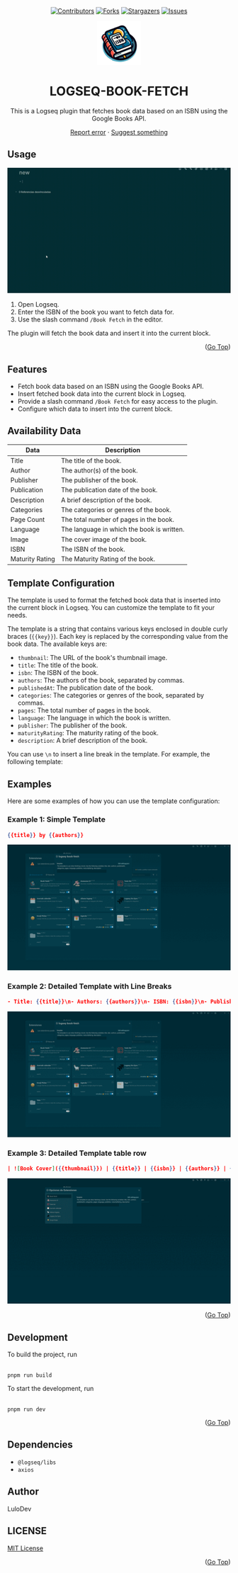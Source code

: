 <a name="readme-top"></a>

<div align="center">
  
  [![Contributors][contributors-shield]][contributors-url]
  [![Forks][forks-shield]][forks-url]
  [![Stargazers][stars-shield]][stars-url]
  [![Issues][issues-shield]][issues-url]

  <img src="icon.png" alt="Icon" height="100">

# LOGSEQ-BOOK-FETCH

This is a Logseq plugin that fetches book data based on an ISBN using the Google Books API.

[Report error](https://github.com/LuloDev/logseq-book-fetch/issues) · [Suggest something](https://github.com/LuloDev/logseq-book-fetch/issues)

</div>

## Usage

![Demo](demo.gif)

1. Open Logseq.
2. Enter the ISBN of the book you want to fetch data for.
3. Use the slash command `/Book Fetch` in the editor.

The plugin will fetch the book data and insert it into the current block.

<p align="right">(<a href="#readme-top">Go Top</a>)</p>

## Features

- Fetch book data based on an ISBN using the Google Books API.
- Insert fetched book data into the current block in Logseq.
- Provide a slash command `/Book Fetch` for easy access to the plugin.
- Configure which data to insert into the current block.

## Availability Data

| Data            | Description                                |
| --------------- | ------------------------------------------ |
| Title           | The title of the book.                     |
| Author          | The author(s) of the book.                 |
| Publisher       | The publisher of the book.                 |
| Publication     | The publication date of the book.          |
| Description     | A brief description of the book.           |
| Categories      | The categories or genres of the book.      |
| Page Count      | The total number of pages in the book.     |
| Language        | The language in which the book is written. |
| Image           | The cover image of the book.               |
| ISBN            | The ISBN of the book.                      |
| Maturity Rating | The Maturity Rating of the book.           |

## Template Configuration

The template is used to format the fetched book data that is inserted into the current block in Logseq. You can customize the template to fit your needs.

The template is a string that contains various keys enclosed in double curly braces (`{{key}}`). Each key is replaced by the corresponding value from the book data. The available keys are:

- `thumbnail`: The URL of the book's thumbnail image.
- `title`: The title of the book.
- `isbn`: The ISBN of the book.
- `authors`: The authors of the book, separated by commas.
- `publishedAt`: The publication date of the book.
- `categories`: The categories or genres of the book, separated by commas.
- `pages`: The total number of pages in the book.
- `language`: The language in which the book is written.
- `publisher`: The publisher of the book.
- `maturityRating`: The maturity rating of the book.
- `description`: A brief description of the book.

You can use `\n` to insert a line break in the template. For example, the following template:

## Examples

Here are some examples of how you can use the template configuration:

### Example 1: Simple Template

```json
{{title}} by {{authors}}
```

![Example 1](docs/images/output-1.gif)

### Example 2: Detailed Template with Line Breaks

```json
- Title: {{title}}\n- Authors: {{authors}}\n- ISBN: {{isbn}}\n- Published At: {{publishedAt}}\n- Categories: {{categories}}\n- Pages: {{pages}}\n- Language: {{language}}\n- Publisher: {{publisher}}\n- Maturity Rating: {{maturityRating}}\n- Description: {{description}}
```

![Example 2](docs/images/output-2.gif)

### Example 3: Detailed Template table row

```json
| ![Book Cover]({{thumbnail}}) | {{title}} | {{isbn}} | {{authors}} | {{publishedAt}} | {{categories}} | {{pages}} |
```

![Example 3](docs/images/output-3.gif)

<p align="right">(<a href="#readme-top">Go Top</a>)</p>

## Development

To build the project, run

```

pnpm run build

```

To start the development, run

```

pnpm run dev

```

<p align="right">(<a href="#readme-top">Go Top</a>)</p>

## Dependencies

- `@logseq/libs`
- `axios`

## Author

LuloDev

## LICENSE

[MIT License](LICENSE)

<p align="right">(<a href="#readme-top">Go Top</a>)</p>

[contributors-shield]: https://img.shields.io/github/contributors/LuloDev/logseq-book-fetch.svg?style=for-the-badge
[contributors-url]: https://github.com/LuloDev/logseq-book-fetch/graphs/contributors
[forks-shield]: https://img.shields.io/github/forks/LuloDev/logseq-book-fetch.svg?style=for-the-badge
[forks-url]: https://github.com/LuloDev/logseq-book-fetch/network/members
[stars-shield]: https://img.shields.io/github/stars/LuloDev/logseq-book-fetch.svg?style=for-the-badge
[stars-url]: https://github.com/LuloDev/logseq-book-fetch/stargazers
[issues-shield]: https://img.shields.io/github/issues/LuloDev/logseq-book-fetch.svg?style=for-the-badge
[issues-url]: https://github.com/LuloDev/l`ogseq-book-fetch/issues

```

```
